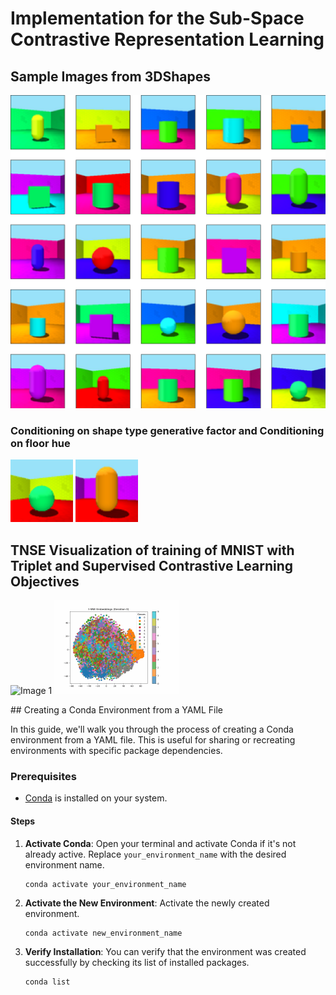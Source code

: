 # Implementation for the Sub-Space Contrastive Representation Learning 

## Sample Images from 3DShapes

![Alt Text](Figures/output_figure.png)

### Conditioning on  shape type generative factor and Conditioning on floor hue
<p float="left">
  <img src="Figures/output.gif" width="100" />
  <img src="Figures/floor_hue.gif" width="100" /> 
</p>

## TNSE Visualization of training of MNIST with Triplet and Supervised Contrastive Learning Objectives
<p float="left">
<img src="Figures/mnist_tripplet_animation_advanced.gif" alt="Image 1" width="200">
<img src="Figures/mnist_scl_animation.gif" alt="Image 2" width="200">
</p>
## Creating a Conda Environment from a YAML File

In this guide, we'll walk you through the process of creating a Conda environment from a YAML file. This is useful for sharing or recreating environments with specific package dependencies.

### Prerequisites

- [Conda](https://docs.conda.io/en/latest/) is installed on your system.

#### Steps

1. **Activate Conda**: Open your terminal and activate Conda if it's not already active. Replace `your_environment_name` with the desired environment name.

   ```shell
   conda activate your_environment_name
   ```

2. **Activate the New Environment**: Activate the newly created environment.
    ```shell
    conda activate new_environment_name
    ```
3. **Verify Installation**: You can verify that the environment was created successfully by checking its list of installed packages.
    ```shell
    conda list
    ```